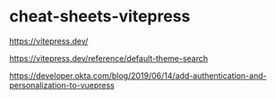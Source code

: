 # cheat-sheets-vitepress

https://vitepress.dev/

https://vitepress.dev/reference/default-theme-search

https://developer.okta.com/blog/2019/06/14/add-authentication-and-personalization-to-vuepress
